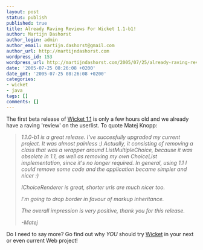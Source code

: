 ```yaml
---
layout: post
status: publish
published: true
title: Already Raving Reviews For Wicket 1.1-b1!
author: Martijn Dashorst
author_login: admin
author_email: martijn.dashorst@gmail.com
author_url: http://martijndashorst.com
wordpress_id: 153
wordpress_url: http://martijndashorst.com/2005/07/25/already-raving-reviews-for-wicket-11-b1/
date: '2005-07-25 08:26:08 +0200'
date_gmt: '2005-07-25 08:26:08 +0200'
categories:
- wicket
- java
tags: []
comments: []
---
```

<p>The first beta release of <a href="http://wicket.sf.net/wicket-1.1">Wicket 1.1</a> is only a few hours old and we already have a raving 'review' on the userlist. To quote Matej Knopp:</p>
<blockquote><p><i>1.1.0-b1 is a great release. I've succesfully upgraded my current project. It was almost painless  :)   Actually, it consisting of removing a class that was a wrapper around ListMultipleChoice, because it was obsolete in 1.1, as well as removing my own ChoiceList implementation, since it's no longer required. In general, using 1.1 I could remove some code and the application became simpler and nicer  :)</p>
<p>IChoiceRenderer is great, shorter urls are much nicer too.</p>
<p>I'm going to drop border in favour of markup inheritance.</p>
<p>The overall impression is very positive, thank you for this release.</p>
<p>-Matej</i></p></blockquote>
<p>Do I need to say more? Go find out why <em>YOU</em> should try <a href="http://wicket.sf.net">Wicket</a> in your next or even current Web project!</p>
